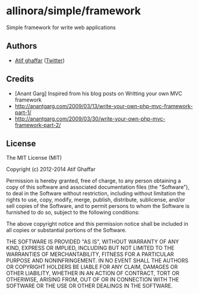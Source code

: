 allinora/simple/framework
=============

Simple framework for write web applications

Authors
-------

- [Atif ghaffar](http://atif.ghaffar@gmail.com) ([Twitter](http://twitter.com/atifghaffar)) 

Credits
-------
- [Anant Garg] Inspired from his blog posts on Writting your own MVC framework
- http://anantgarg.com/2009/03/13/write-your-own-php-mvc-framework-part-1/
- http://anantgarg.com/2009/03/30/write-your-own-php-mvc-framework-part-2/


License
-------

The MIT License (MIT)

Copyright (c) 2012-2014 Atif Ghaffar

Permission is hereby granted, free of charge, to any person obtaining a copy of this software and associated
documentation files (the "Software"), to deal in the Software without restriction, including without limitation the
rights to use, copy, modify, merge, publish, distribute, sublicense, and/or sell copies of the Software, and to permit
persons to whom the Software is furnished to do so, subject to the following conditions:

The above copyright notice and this permission notice shall be included in all copies or substantial portions of the
Software.

THE SOFTWARE IS PROVIDED "AS IS", WITHOUT WARRANTY OF ANY KIND, EXPRESS OR IMPLIED, INCLUDING BUT NOT LIMITED TO THE
WARRANTIES OF MERCHANTABILITY, FITNESS FOR A PARTICULAR PURPOSE AND NONINFRINGEMENT. IN NO EVENT SHALL THE AUTHORS OR
COPYRIGHT HOLDERS BE LIABLE FOR ANY CLAIM, DAMAGES OR OTHER LIABILITY, WHETHER IN AN ACTION OF CONTRACT, TORT OR
OTHERWISE, ARISING FROM, OUT OF OR IN CONNECTION WITH THE SOFTWARE OR THE USE OR OTHER DEALINGS IN THE SOFTWARE.
